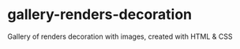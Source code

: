 # gallery-renders-decoration
Gallery of renders decoration with images, created with HTML &amp; CSS
